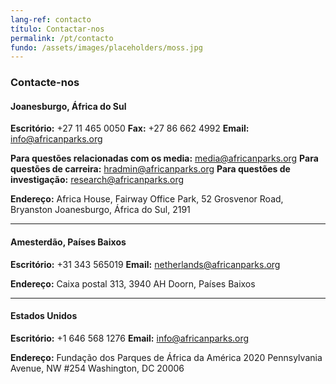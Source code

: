 ```yaml
---
lang-ref: contacto
título: Contactar-nos
permalink: /pt/contacto
fundo: /assets/images/placeholders/moss.jpg
---
```


### Contacte-nos

#### Joanesburgo, África do Sul
 **Escritório:** +27 11 465 0050 
 **Fax:** +27 86 662 4992 
 **Email:** [info@africanparks.org](mailto:info@africanparks.org)

**Para questões relacionadas com os media:** [media@africanparks.org](mailto:media@africanparks.org) 
**Para questões de carreira:** [hradmin@africanparks.org](mailto:hradmin@africanparks.org) 
**Para questões de investigação:** [research@africanparks.org](mailto:research@africanparks.org)

**Endereço:** 
 Africa House, Fairway Office Park, 
 52 Grosvenor Road, Bryanston 
 Joanesburgo, África do Sul, 2191

---

#### Amesterdão, Países Baixos
 **Escritório:** +31 343 565019 
 **Email:** [netherlands@africanparks.org](mailto:netherlands@africanparks.org)

**Endereço:** 
 Caixa postal 313, 
 3940 AH Doorn, 
 Países Baixos

---

#### Estados Unidos
 **Escritório:** +1 646 568 1276 
 **Email:** [info@africanparks.org](mailto:info@africanparks.org)

**Endereço:** 
 Fundação dos Parques de África da América 
 2020 Pennsylvania Avenue, NW #254 
 Washington, DC 20006

